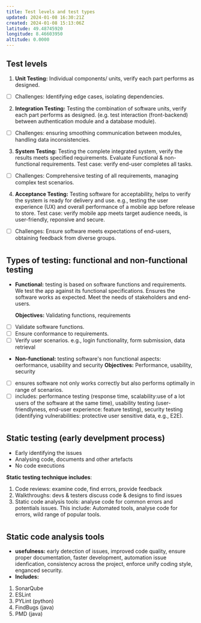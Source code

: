 ```yaml
---
title: Test levels and test types
updated: 2024-01-08 16:30:21Z
created: 2024-01-08 15:13:06Z
latitude: 49.48745920
longitude: 8.46603950
altitude: 0.0000
---
```


## Test levels
1. **Unit Testing:** Individual components/ units, verify each part performs as designed.  
- [ ] Challenges: Identifying edge cases, isolating dependencies.
2. **Integration Testing:**  Testing the combination of software units, verify each part performs as designed. (e.g. test interaction (front-backend) between authentication module and a database module). 
- [ ] Challenges: ensuring smoothing communication between modules, handling data inconsistencies.
3. **System Testing:** Testing the complete integrated system, verify the results meets specified requirements. Evaluate Functional & non-functional requirements. Test case: verify end-user completes all tasks. 
- [ ] Challenges: Comprehensive testing of all requirements, managing complex test scenarios.
4.  **Acceptance Testing:** Testing software for acceptability, helps to verify the system is ready for delivery and use. e.g., testing the user experience (UX) and overall performance of a mobile app before release to store. Test case: verify mobile app meets target audience needs, is user-friendly, reponsive and secure. 
- [ ] Challenges: Ensure software meets expectations of end-users, obtaining feedback from diverse groups. 
#

## Types of testing: functional and non-functional testing

-  **Functional:** testing is based on software functions and requirements. We test the app against its functional specifications. Ensures the software works as expected. Meet the needs of stakeholders and end-users. 

	**Objectives:**  Validating functions, requirements
- [ ] Validate software functions.
- [ ] Ensure conformance to requirements. 
- [ ] Verify user scenarios. e.g., login functionality, form submission, data retrieval 

-  **Non-functional:** testing software's non functional aspects: oerformance, usability and security
**Objectives:** Performance, usability, security
- [ ] ensures software not only works correctly but also performs optimally in range of scenarios. 
- [ ] includes: performance testing (response time, scalability:use of a lot users of the software at the same time), usability testing (user-friendlyness, end-user experience: feature testing), security testing (identifying vulnerabilities: protective user sensitive data, e.g., E2E).

#

## Static testing (early develpment process)
- Early identifying the issues
- Analysing code, documents and other artefacts
- No code executions

**Static testing technique includes**:
1. Code reviews: examine code, find errors, provide feedback
2. Walkthroughs: devs & testers discuss code & designs to find issues
3. Static code analysis tools: analyse code for common errors and potentials issues. This include: Automated tools, analyse code for errors, wild range of popular tools. 
#
## Static code analysis tools
- **usefulness:** early detection of issues, improved code quality, ensure proper documentation, faster development, automation issue idenfication, consistency across the project, enforce unify coding style, enganced security. 
- **Includes:**
1. SonarQube
2. ESLint
3. PYLint (python)
4. FindBugs (java)
5. PMD (java)